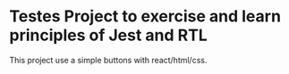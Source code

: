 # Testes Project to exercise and learn principles of Jest and RTL

This project use a simple buttons with react/html/css.
